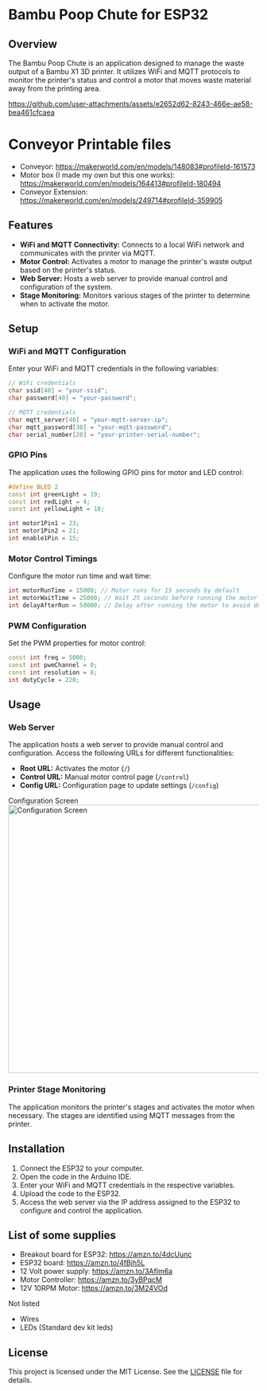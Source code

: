 # Bambu Poop Chute for ESP32

## Overview

The Bambu Poop Chute is an application designed to manage the waste output of a Bambu X1 3D printer. It utilizes WiFi and MQTT protocols to monitor the printer's status and control a motor that moves waste material away from the printing area. 

https://github.com/user-attachments/assets/e2652d62-8243-466e-ae58-bea461cfcaea

# Conveyor Printable files
- Conveyor: https://makerworld.com/en/models/148083#profileId-161573
- Motor box (I made my own but this one works): https://makerworld.com/en/models/164413#profileId-180494
- Conveyor Extension: https://makerworld.com/en/models/249714#profileId-359905

## Features

- **WiFi and MQTT Connectivity:** Connects to a local WiFi network and communicates with the printer via MQTT.
- **Motor Control:** Activates a motor to manage the printer's waste output based on the printer's status.
- **Web Server:** Hosts a web server to provide manual control and configuration of the system.
- **Stage Monitoring:** Monitors various stages of the printer to determine when to activate the motor.

## Setup

### WiFi and MQTT Configuration

Enter your WiFi and MQTT credentials in the following variables:

```cpp
// WiFi credentials
char ssid[40] = "your-ssid";
char password[40] = "your-password";

// MQTT credentials
char mqtt_server[40] = "your-mqtt-server-ip";
char mqtt_password[30] = "your-mqtt-password";
char serial_number[20] = "your-printer-serial-number";

```

### GPIO Pins

The application uses the following GPIO pins for motor and LED control:

```cpp
#define BLED 2
const int greenLight = 19;
const int redLight = 4;
const int yellowLight = 18;

int motor1Pin1 = 23;
int motor1Pin2 = 21;
int enable1Pin = 15;

```

### Motor Control Timings

Configure the motor run time and wait time:

```cpp
int motorRunTime = 15000; // Motor runs for 15 seconds by default
int motorWaitTime = 25000; // Wait 25 seconds before running the motor
int delayAfterRun = 50000; // Delay after running the motor to avoid duplicate detection

```

### PWM Configuration

Set the PWM properties for motor control:

```cpp
const int freq = 5000;
const int pwmChannel = 0;
const int resolution = 8;
int dutyCycle = 220;

```

## Usage

### Web Server

The application hosts a web server to provide manual control and configuration. Access the following URLs for different functionalities:

- **Root URL:** Activates the motor (`/`)
- **Control URL:** Manual motor control page (`/control`)
- **Config URL:** Configuration page to update settings (`/config`)

Configuration Screen
<img width="539" alt="Configuration Screen" src="https://github.com/user-attachments/assets/ec8cb253-7ef5-4910-a4c9-90fdf3cb58db">

### Printer Stage Monitoring

The application monitors the printer's stages and activates the motor when necessary. The stages are identified using MQTT messages from the printer.



## Installation

1. Connect the ESP32 to your computer.
2. Open the code in the Arduino IDE.
3. Enter your WiFi and MQTT credentials in the respective variables.
4. Upload the code to the ESP32.
5. Access the web server via the IP address assigned to the ESP32 to configure and control the application.


## List of some supplies
- Breakout board for ESP32: https://amzn.to/4dcUunc
- ESP32 board: https://amzn.to/4fBjh5L
- 12 Volt power supply: https://amzn.to/3AfIm6a
- Motor Controller: https://amzn.to/3yBPqcM
- 12V 10RPM Motor: https://amzn.to/3M24VOd

Not listed
- Wires
- LEDs (Standard dev kit leds) 

## License

This project is licensed under the MIT License. See the [LICENSE](LICENSE) file for details.
